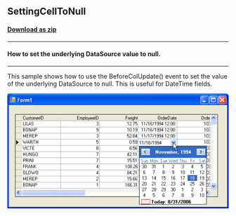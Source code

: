 ## SettingCellToNull
#### [Download as zip](https://grapecity.github.io/DownGit/#/home?url=https://github.com/GrapeCity/ComponentOne-WinForms-Samples/tree/master/NetFramework\TrueDBGrid\CS\SettingCellToNull)
____
#### How to set the underlying DataSource value to null.
____
This sample shows how to use the BeforeColUpdate() event to set the value of the underlying DataSource to null.
This is useful for DateTime fields.

![screenshot](screenshot.png)
